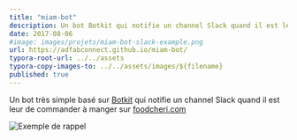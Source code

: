 ```yaml
---
title: "miam-bot"
description: Un bot Botkit qui notifie un channel Slack quand il est leur de commander à manger sur foodcheri.com.
date: 2017-08-06
#image: images/projets/miam-bot-slack-example.png
url: https://adfabconnect.github.io/miam-bot/
typora-root-url: ../../assets
typora-copy-images-to: ../../assets/images/${filename}
published: true
---
```

Un bot très simple basé sur [Botkit](https://github.com/howdyai/botkit) qui notifie un channel Slack quand il est leur de commander à manger sur [foodcheri.com](https://foodcheri.com)

![Exemple de rappel](/images/projets/miam-bot-slack-example.png)
